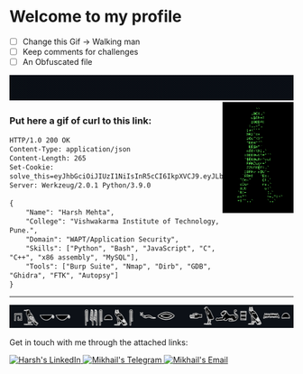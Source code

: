 # Welcome to my profile



<!-- img src="https://github.com/1n40/temp/blob/master/intro.gif?raw=true" width="50%">
<img src="https://github.com/1n40/temp/blob/master/intro.gif?raw=true" width="30%"-->

                                                                                  
                                                                                  
                                                                                  
- [ ] Change this Gif -> Walking man
- [ ] Keep comments for challenges
- [ ] An Obfuscated file

<!-- img src="https://github.com/1n40/temp/blob/master/image.png?raw=true" style="width:50%"-->

<img src="https://github.com/1n40/temp/blob/master/intro.gif?raw=true">

<!-- img src="https://github.com/1n40/temp/blob/master/top-bt.png?raw=true" align="right" style="width:50%" -->

<!--
> ### Sent:
```http
POST /Introduction HTTP/1.1
Host: 127.0.0.1:5000
Content-Length: 10
Content-Type: application/x-www-form-urlencoded
User-Agent: MySuperBrowser (Windows NT 10.0; Win64; x64)
Accept: text/html
Accept-Encoding: gzip, deflate
Accept-Language: en-US,en;q=0.9
Connection: close

cmd=whoami
```
-->
<!-- img src="https://github.com/1n40/temp/blob/master/bott.png?raw=true" align="right" style="width:50%" -->
 
<img src="https://github.com/1n40/temp/blob/master/walk.gif?raw=true" align="right" width="25%">

### Put here a gif of curl to this link:  

```http
HTTP/1.0 200 OK
Content-Type: application/json
Content-Length: 265
Set-Cookie: solve_this=eyJhbGciOiJIUzI1NiIsInR5cCI6IkpXVCJ9.eyJLbm9jay1Lbm9jayI6Imh0dHBzOi8vd3d3LnlvdXR1YmUuY29tL3dhdGNoP3Y9ZFF3NHc5V2dYY1EiLCJTaXgtdGltZXMiOiJWbXBLTkZVeFJYaFVXR2hUWW1zMVdGbFhlSGRXUm14VlVtdDBWbEpzYkROV1YzUkxWVVpXVlUxRWF6MD0ifQ.VM0XbrnYGuZ4H1WWOWoQuGcYhCX6403FpFtGiAxsBeU
Server: Werkzeug/2.0.1 Python/3.9.0

{
    "Name": "Harsh Mehta",
    "College": "Vishwakarma Institute of Technology, Pune.", 
    "Domain": "WAPT/Application Security", 
    "Skills": ["Python", "Bash", "JavaScript", "C", "C++", "x86 assembly", "MySQL"], 
    "Tools": ["Burp Suite", "Nmap", "Dirb", "GDB", "Ghidra", "FTK", "Autopsy"]
}
```


    
    





---

<img src="https://github.com/1n40/temp/blob/master/sleek.png?raw=true">

Get in touch with me through the attached links:  

<a href="https://www.linkedin.com/in/harsh-mehta-a74283198/">
  <img alt="Harsh's LinkedIn" src="https://img.shields.io/badge/-LinkedIn-1A4730?style=flat-square&logo=Linkedin&logoColor=white" />
</a>
<a href="https://t.me/frozrt">
  <img alt="Mikhail's Telegram" src="https://img.shields.io/badge/-Telegram-1A4730?style=flat-square&logo=Telegram&logoColor=white" />
</a>
<a href="mailto:harsh227011@gmail.com">
  <img alt="Mikhail's Email" src="https://img.shields.io/badge/-E--mail-1A4730?style=flat-square&logo=Gmail&logoColor=white" />
</a>
